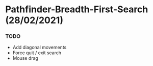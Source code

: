 # Pathfinder-Breadth-First-Search (28/02/2021)
### TODO
- Add diagonal movements
- Force quit / exit search
- Mouse drag
